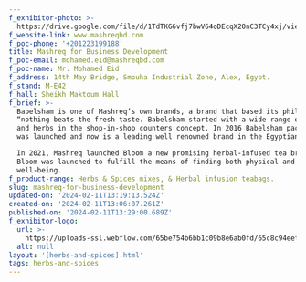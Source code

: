 ```yaml
---
f_exhibitor-photo: >-
  https://drive.google.com/file/d/1TdTKG6vfj7bwV64oDEcqX20nC3TCy4xj/view?usp=drive_link
f_website-link: www.mashreqbd.com
f_poc-phone: '+201223199188'
title: Mashreq for Business Development
f_poc-email: mohamed.eid@mashreqbd.com
f_poc-name: Mr. Mohamed Eid
f_address: 14th May Bridge, Smouha Industrial Zone, Alex, Egypt.
f_stand: M-E42
f_hall: Sheikh Maktoum Hall
f_brief: >-
  Babelsham is one of Mashreq’s own brands, a brand that based its philosophy on
  “nothing beats the fresh taste. Babelsham started with a wide range of spices
  and herbs in the shop-in-shop counters concept. In 2016 Babelsham packed range
  was launched and now is a leading well renowned brand in the Egyptian market.

  In 2021, Mashreq launched Bloom a new promising herbal-infused tea brand.
  Bloom was launched to fulfill the means of finding both physical and mental
  well-being.
f_product-range: Herbs & Spices mixes, & Herbal infusion teabags.
slug: mashreq-for-business-development
updated-on: '2024-02-11T13:19:13.524Z'
created-on: '2024-02-11T13:06:07.261Z'
published-on: '2024-02-11T13:29:00.689Z'
f_exhibitor-logo:
  url: >-
    https://uploads-ssl.webflow.com/65be754b6bb1c09b8e6ab0fd/65c8c94eef0c29c77097f978_Mashreq%20Logo.png
  alt: null
layout: '[herbs-and-spices].html'
tags: herbs-and-spices
---
```



